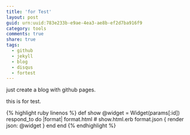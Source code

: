 ```yaml
---
title: 'for Test'
layout: post
guid: urn:uuid:783e233b-e9ae-4ea3-ae8b-ef2d7ba916f9
category: tools
comments: true
share: true
tags:
  - github
  - jekyll
  - blog
  - disqus
  - fortest
---
```


just create a blog with github pages.

this is for test.

{% highlight ruby linenos %}
def show
  @widget = Widget(params[:id])
    respond_to do |format|
        format.html # show.html.erb
            format.json { render json: @widget }
              end
              end
{% endhighlight %}


